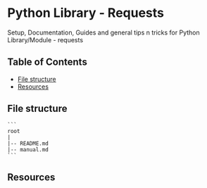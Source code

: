 # Python Library - Requests

Setup, Documentation, Guides and general tips n tricks for Python Library/Module - requests

## Table of Contents
* [File structure](#file-structure)
* [Resources](#resources)

## File structure

	```
	root
	|
	|-- README.md
	|-- manual.md
	```

## Resources

